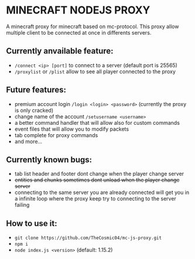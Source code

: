# MINECRAFT NODEJS PROXY
A minecraft proxy for minecraft based on mc-protocol.
This proxy allow multiple client to be connected at once in differents servers.

## Currently anvailable feature:
* `/connect <ip> [port]` to connect to a server (default port is 25565)
* `/proxylist` or `/plist` allow to see all player connected to the proxy

## Future features:
* premium account login `/login <login> <password>` (currently the proxy is only cracked)
* change name of the account `/setusername <username>`
* a better command handler that will allow also for custom commands
* event files that will allow you to modify packets
* tab complete for proxy commands
* and more...

## Currently known bugs:
* tab list header and footer dont change when the player change server
* ~~entities and chunks sometimes dont unload when the player change server~~
* connecting to the same server you are already connected will get you in a infinite loop where the proxy keep try to connecting to the server failing

## How to use it:
* `git clone https://github.com/TheCosmic04/mc-js-proxy.git`
* `npm i`
* `node index.js <version>` (default: 1.15.2)
